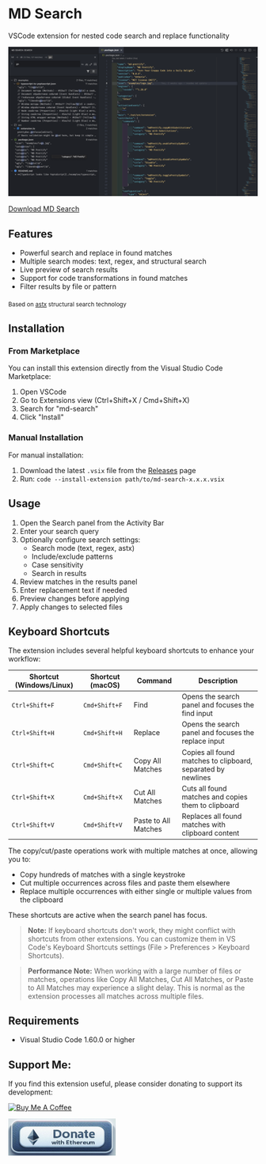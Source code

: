 # MD Search

VSCode extension for nested code search and replace functionality

![Screenshot](screenshot.png)

[Download MD Search](https://marketplace.visualstudio.com/items?itemName=drboria.md-search)

## Features

- Powerful search and replace in found matches
- Multiple search modes: text, regex, and structural search
- Live preview of search results
- Support for code transformations in found matches
- Filter results by file or pattern

<sub>Based on [astx](https://github.com/codemodsquad/astx) structural search technology</sub>

## Installation

### From Marketplace

You can install this extension directly from the Visual Studio Code Marketplace:

1. Open VSCode
2. Go to Extensions view (Ctrl+Shift+X / Cmd+Shift+X)
3. Search for "md-search"
4. Click "Install"

### Manual Installation

For manual installation:

1. Download the latest `.vsix` file from the [Releases](/releases) page
2. Run: `code --install-extension path/to/md-search-x.x.x.vsix`

## Usage

1. Open the Search panel from the Activity Bar
2. Enter your search query
3. Optionally configure search settings:
   - Search mode (text, regex, astx)
   - Include/exclude patterns
   - Case sensitivity
   - Search in results
4. Review matches in the results panel
5. Enter replacement text if needed
6. Preview changes before applying
7. Apply changes to selected files

## Keyboard Shortcuts

The extension includes several helpful keyboard shortcuts to enhance your workflow:

| Shortcut (Windows/Linux) | Shortcut (macOS) | Command              | Description                                                  |
| ------------------------ | ---------------- | -------------------- | ------------------------------------------------------------ |
| `Ctrl+Shift+F`           | `Cmd+Shift+F`    | Find                 | Opens the search panel and focuses the find input            |
| `Ctrl+Shift+H`           | `Cmd+Shift+H`    | Replace              | Opens the search panel and focuses the replace input         |
| `Ctrl+Shift+C`           | `Cmd+Shift+C`    | Copy All Matches     | Copies all found matches to clipboard, separated by newlines |
| `Ctrl+Shift+X`           | `Cmd+Shift+X`    | Cut All Matches      | Cuts all found matches and copies them to clipboard          |
| `Ctrl+Shift+V`           | `Cmd+Shift+V`    | Paste to All Matches | Replaces all found matches with clipboard content            |

The copy/cut/paste operations work with multiple matches at once, allowing you to:

- Copy hundreds of matches with a single keystroke
- Cut multiple occurrences across files and paste them elsewhere
- Replace multiple occurrences with either single or multiple values from the clipboard

These shortcuts are active when the search panel has focus.

> **Note:** If keyboard shortcuts don't work, they might conflict with shortcuts from other extensions. You can customize them in VS Code's Keyboard Shortcuts settings (File > Preferences > Keyboard Shortcuts).

> **Performance Note:** When working with a large number of files or matches, operations like Copy All Matches, Cut All Matches, or Paste to All Matches may experience a slight delay. This is normal as the extension processes all matches across multiple files.

## Requirements

- Visual Studio Code 1.60.0 or higher

## Support Me:

If you find this extension useful, please consider donating to support its development:

<a href="https://www.buymeacoffee.com/miki_du" target="_blank"><img src="https://cdn.buymeacoffee.com/buttons/v2/default-yellow.png" alt="Buy Me A Coffee" style="height: 60px !important;width: 217px !important;" ></a>

<a href="https://etherscan.io/address/0x1A3471C0Fa1b8512b5423d3Bd715560639AF04Ea" target="_blank"><img src="media/eth.png" alt="Donate with Ethereum" style="height: 75px !important;width: 217px !important;" ></a>

